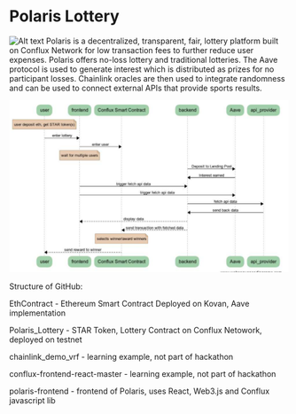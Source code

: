 # Polaris Lottery
![Alt text](./imgs/whitelogo.jpg?raw=true "Polaris")
Polaris is a decentralized, transparent, fair, lottery platform built on Conflux Network for low transaction fees to further reduce user expenses. Polaris offers no-loss lottery and traditional lotteries. The Aave protocol is used to generate interest which is distributed as prizes for no participant losses. Chainlink oracles are then used to integrate randomness and can be used to connect external APIs that provide sports results.

![Alt text](./imgs/v2arc.png?raw=true "Version 2.0 Architecture")

Structure of GitHub:

EthContract - Ethereum Smart Contract Deployed on Kovan, Aave implementation 

Polaris_Lottery - STAR Token, Lottery Contract on Conflux Netowork, deployed on testnet 

chainlink_demo_vrf - learning example, not part of hackathon

conflux-frontend-react-master - learning example, not part of hackathon

polaris-frontend - frontend of Polaris, uses React, Web3.js and Conflux javascript lib
